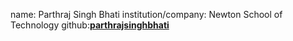 name: Parthraj Singh Bhati
institution/company: Newton School of Technology
github:[**parthrajsinghbhati**](https://github.com/parthrajsinghbhati)